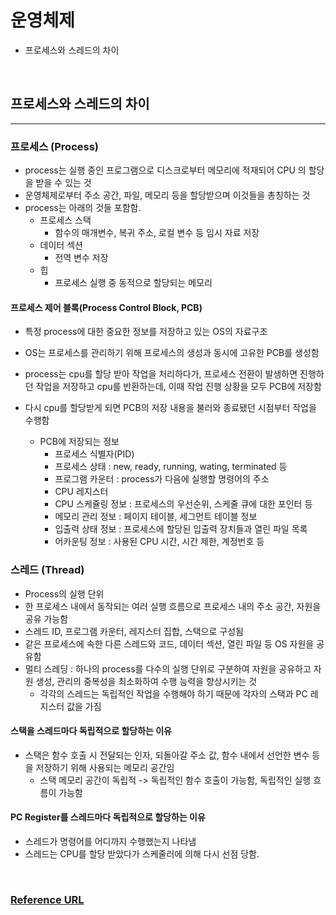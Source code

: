# 운영체제
* 프로세스와 스레드의 차이

<br>

## 프로세스와 스레드의 차이

---
### 프로세스 (Process)
* process는 실행 중인 프로그램으로 디스크로부터 메모리에 적재되어 CPU 의 할당을 받을 수 있는 것
* 운영체제로부터 주소 공간, 파일, 메모리 등을 할당받으며 이것들을 총칭하는 것
* process는 아래의 것들 포함함.
  * 프로세스 스택
    * 함수의 매개변수, 복귀 주소, 로컬 변수 등 임시 자료 저장
  * 데이터 섹션
    * 전역 변수 저장
  * 힙
    * 프로세스 실행 중 동적으로 할당되는 메모리


#### 프로세스 제어 블록(Process Control Block, PCB)
* 특정 process에 대한 중요한 정보를 저장하고 있는 OS의 자료구조
* OS는 프로세스를 관리하기 위해 프로세스의 생성과 동시에 고유한 PCB를 생성함
* process는 cpu를 할당 받아 작업을 처리하다가, 프로세스 전환이 발생하면 진행하던 작업을 저장하고 cpu를 반환하는데, 이때 작업 진행 상황을 모두 PCB에 저장함
* 다시 cpu를 할당받게 되면 PCB의 저장 내용을 불러와 종료됐던 시점부터 작업을 수행함

  * PCB에 저장되는 정보
    * 프로세스 식별자(PID)
    * 프로세스 상태 : new, ready, running, wating, terminated 등
    * 프로그램 카운터 : process가 다음에 실행할 명령어의 주소
    * CPU 레지스터
    * CPU 스케쥴링 정보 : 프로세스의 우선순위, 스케줄 큐에 대한 포인터 등
    * 메모리 관리 정보 : 페이지 테이블, 세그먼트 테이블 정보
    * 입출력 상태 정보 : 프로세스에 할당된 입출력 장치들과 열린 파일 목록
    * 어카운팅 정보 : 사용된 CPU 시간, 시간 제한, 계정번호 등

### 스레드 (Thread)
* Process의 실행 단위
* 한 프로세스 내에서 동작되는 여러 실행 흐름으로 프로세스 내의 주소 공간, 자원을 공유 가능함
* 스레드 ID, 프로그램 카운터, 레지스터 집합, 스택으로 구성됨
* 같은 프로세스에 속한 다른 스레드와 코드, 데이터 섹션, 열린 파일 등 OS 자원을 공유함
* 멀티 스레딩 : 하나의 process를 다수의 실행 단위로 구분하여 자원을 공유하고 자원 생성, 관리의 중복성을 최소화하여 수행 능력을 향상시키는 것
  * 각각의 스레드는 독립적인 작업을 수행해야 하기 때문에 각자의 스택과 PC 레지스터 값을 가짐

#### 스택을 스레드마다 독립적으로 할당하는 이유
* 스택은 함수 호출 시 전달되는 인자, 되돌아갈 주소 값, 함수 내에서 선언한 변수 등을 저장하기 위해 사용되는 메모리 공간임
  * 스택 메모리 공간이 독립적 -> 독립적인 함수 호출이 가능함, 독립적인 실행 흐름이 가능함


#### PC Register를 스레드마다 독립적으로 할당하는 이유
* 스레드가 명령어를 어디까지 수행했는지 나타냄
* 스레드는 CPU를 할당 받았다가 스케줄러에 의해 다시 선점 당함. 

</br>




### [Reference URL](https://github.com/JaeYeopHan/Interview_Question_for_Beginner/blob/master/OS/README.md#%ED%94%84%EB%A1%9C%EC%84%B8%EC%8A%A4%EC%99%80-%EC%8A%A4%EB%A0%88%EB%93%9C%EC%9D%98-%EC%B0%A8%EC%9D%B4)